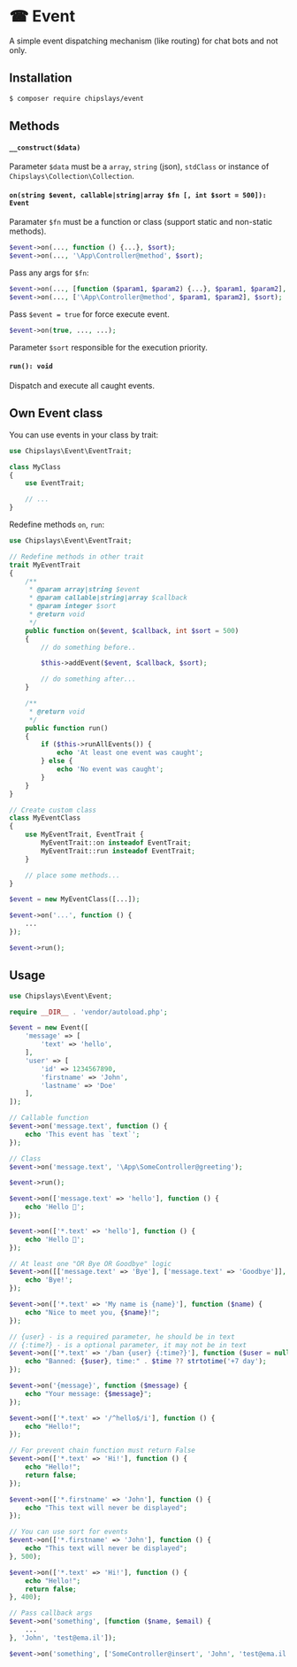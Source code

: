 # ☎ Event

A simple event dispatching mechanism (like routing) for chat bots and not only.

## Installation

```bash
$ composer require chipslays/event
```

## Methods

#### `__construct($data)`

Parameter `$data` must be a `array`, `string` (json), `stdClass` or instance of `Chipslays\Collection\Collection`.

#### `on(string $event, callable|string|array $fn [, int $sort = 500]): Event`

Paramater `$fn` must be a function or class (support static and non-static methods).

```php
$event->on(..., function () {...}, $sort);
$event->on(..., '\App\Controller@method', $sort);
```

Pass any args for `$fn`:

```php
$event->on(..., [function ($param1, $param2) {...}, $param1, $param2], $sort);
$event->on(..., ['\App\Controller@method', $param1, $param2], $sort);
```

Pass `$event = true` for force execute event.

```php
$event->on(true, ..., ...);
```

Parameter `$sort` responsible for the execution priority.

#### `run(): void`

Dispatch and execute all caught events.

## Own Event class

You can use events in your class by trait:

```php
use Chipslays\Event\EventTrait;

class MyClass
{
    use EventTrait;

    // ...
}

```

Redefine methods `on`, `run`:

```php
use Chipslays\Event\EventTrait;

// Redefine methods in other trait
trait MyEventTrait
{
    /**
     * @param array|string $event
     * @param callable|string|array $callback
     * @param integer $sort
     * @return void
     */
    public function on($event, $callback, int $sort = 500)
    {
        // do something before..

        $this->addEvent($event, $callback, $sort);

        // do something after...
    }

    /**
     * @return void
     */
    public function run()
    {
        if ($this->runAllEvents()) {
            echo 'At least one event was caught';
        } else {
            echo 'No event was caught';
        }
    }
}

// Create custom class
class MyEventClass
{
    use MyEventTrait, EventTrait {
        MyEventTrait::on insteadof EventTrait;
        MyEventTrait::run insteadof EventTrait;
    }

    // place some methods...
}

$event = new MyEventClass([...]);

$event->on('...', function () {
    ...
});

$event->run();

```

## Usage

```php
use Chipslays\Event\Event;

require __DIR__ . 'vendor/autoload.php';

$event = new Event([
    'message' => [
        'text' => 'hello',
    ],
    'user' => [
        'id' => 1234567890,
        'firstname' => 'John',
        'lastname' => 'Doe'
    ],
]);

// Callable function
$event->on('message.text', function () {
    echo 'This event has `text`';
});

// Class
$event->on('message.text', '\App\SomeController@greeting');

$event->run();
```

```php
$event->on(['message.text' => 'hello'], function () {
    echo 'Hello 👋';
});
```

```php
$event->on(['*.text' => 'hello'], function () {
    echo 'Hello 👋';
});
```

```php
// At least one "OR Bye OR Goodbye" logic
$event->on([['message.text' => 'Bye'], ['message.text' => 'Goodbye']], function () {
    echo 'Bye!';
});
```

```php
$event->on(['*.text' => 'My name is {name}'], function ($name) {
    echo "Nice to meet you, {$name}!";
});
```

```php
// {user} - is a required parameter, he should be in text
// {:time?} - is a optional parameter, it may not be in text
$event->on(['*.text' => '/ban {user} {:time?}'], function ($user = null, $time = null) {
    echo "Banned: {$user}, time:" . $time ?? strtotime('+7 day');
});
```

```php
$event->on('{message}', function ($message) {
    echo "Your message: {$message}";
});
```

```php
$event->on(['*.text' => '/^hello$/i'], function () {
    echo "Hello!";
});
```

```php
// For prevent chain function must return False
$event->on(['*.text' => 'Hi!'], function () {
    echo "Hello!";
    return false;
});

$event->on(['*.firstname' => 'John'], function () {
    echo "This text will never be displayed";
});
```

```php
// You can use sort for events
$event->on(['*.firstname' => 'John'], function () {
    echo "This text will never be displayed";
}, 500);

$event->on(['*.text' => 'Hi!'], function () {
    echo "Hello!";
    return false;
}, 400);
```

```php
// Pass callback args
$event->on('something', [function ($name, $email) {
    ...
}, 'John', 'test@ema.il']);

$event->on('something', ['SomeController@insert', 'John', 'test@ema.il']);
```
